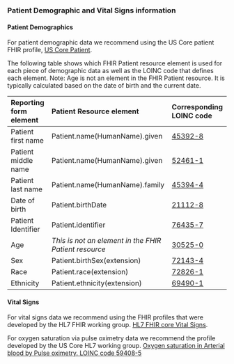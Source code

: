 ### Patient Demographic and Vital Signs information

#### Patient Demographics


For patient demographic data we recommend using the US Core patient FHIR profile, [US Core Patient](http://hl7.org/fhir/us/core/STU3.1/StructureDefinition-us-core-patient.html).

The following table shows which FHIR Patient resource element is used for each piece of demographic data as well as the LOINC code that defines each element.  Note: Age is not an element in the FHIR Patient resource.  It is typically calculated based on the date of birth and the current date.

| Reporting form element     | Patient Resource element | Corresponding LOINC code |
| :--------------------- | :----------------------- | :----------------------- |
| Patient first name     | Patient.name(HumanName).given | [45392-8](loinc.org/45392-8/) |
| Patient middle name    | Patient.name(HumanName).given | [52461-1](loinc.org/52461-1/) |
| Patient last name      | Patient.name(HumanName).family | [45394-4](loinc.org/45394-4/) |
| Date of birth          | Patient.birthDate | [21112-8](loinc.org/45394-4/) |
| Patient Identifier    | Patient.identifier | [76435-7](loinc.org/76435-7/) |
| Age  | *This is not an element in the FHIR Patient resource*     | [30525-0](loinc.org/30525-0/) |
| Sex | Patient.birthSex(extension) | [72143-4](loinc.org/72143-4/) |
| Race | Patient.race(extension) | [72826-1](loinc.org/72826-1/) |
| Ethnicity | Patient.ethnicity(extension) | [69490-1](loinc.org/69490-1/) |



#### Vital Signs

For vital signs data we recommend using the FHIR profiles that were developed by the HL7 FHIR working group.  [HL7 FHIR core Vital Signs](http://hl7.org/fhir/R4/observation-vitalsigns.html).

For oxygen saturation via pulse oximetry data we recommend the profile developed by the US Core HL7 working group. [Oxygen saturation in Arterial blood by Pulse oximetry.  LOINC code  59408-5](https://build.fhir.org/ig/HL7/US-Core-R4/StructureDefinition-us-core-pulse-oximetry.html)